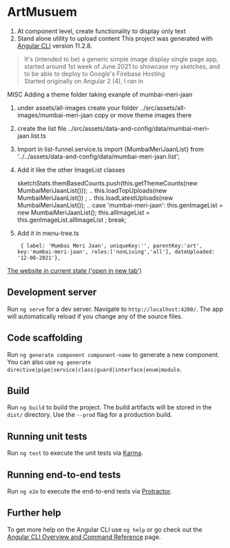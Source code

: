 #

# ArtMusuem

1. At component level, create functionality to display only text
2. Stand alone utility to upload content
This project was generated with [Angular CLI](https://github.com/angular/angular-cli) version 11.2.8.
> It's (intended to be) a generic simple image display single page app, started around 1st week of June 2021 to showcase my sketches, and to be able to deploy to Google's Firebase Hosting  
Started originally on Angular 2 (4), I ran in

MISC Adding a theme folder taking exanple of mumbai-meri-jaan

1. under assets/all-images create your folder
../src/assets/all-images/mumbai-meri-jaan
copy or move theme images there
2. create the list file 
../src/assets/data-and-config/data/mumbai-meri-jaan.list.ts
3. Import in list-funnel.service.ts
import {MumbaiMeriJaanList} from '../../assets/data-and-config/data/mumbai-meri-jaan.list';
4. Add it like the other ImageList classes

    sketchStats.themBasedCounts.push(this.getThemeCounts(new MumbaiMeriJaanList()));
    .. 
    this.loadTopUploads(new MumbaiMeriJaanList()) ;
    ..
    this.loadLatestUploads(new MumbaiMeriJaanList());
    ..
    case 'mumbai-meri-jaan': this.genImageList = new MumbaiMeriJaanList();
                         this.allImageList = this.genImageList.allImageList ;
                         break;
      
5. Add it in menu-tree.ts

        { label: 'Mumbai Meri Jaan', uniqueKey:'', parentKey:'art', key:'mumbai-meri-jaan', roles:['nonLiving','all'], dateUploaded: '12-08-2021'},
[The website in current state ('open in new tab')](https://art-is-worship.web.app/)

## Development server

Run `ng serve` for a dev server. Navigate to `http://localhost:4200/`. The app will automatically reload if you change any of the source files.

## Code scaffolding

Run `ng generate component component-name` to generate a new component. You can also use `ng generate directive|pipe|service|class|guard|interface|enum|module`.

## Build

Run `ng build` to build the project. The build artifacts will be stored in the `dist/` directory. Use the `--prod` flag for a production build.

## Running unit tests

Run `ng test` to execute the unit tests via [Karma](https://karma-runner.github.io).

## Running end-to-end tests

Run `ng e2e` to execute the end-to-end tests via [Protractor](http://www.protractortest.org/).

## Further help

To get more help on the Angular CLI use `ng help` or go check out the [Angular CLI Overview and Command Reference](https://angular.io/cli) page.
